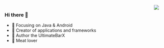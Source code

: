 <img align="right" src="https://github-readme-stats.vercel.app/api?username=zackratos&show_icons=true&include_all_commits=true" />

### Hi there 👋

- :orange_book: Focusing on Java & Android
- :hammer: Creator of applications and frameworks
- :ram: Author the UltimateBarX
- :meat_on_bone: Meat lover

<!--
**Zackratos/Zackratos** is a ✨ _special_ ✨ repository because its `README.md` (this file) appears on your GitHub profile.

Here are some ideas to get you started:

- 🔭 I’m currently working on ...
- 🌱 I’m currently learning ...
- 👯 I’m looking to collaborate on ...
- 🤔 I’m looking for help with ...
- 💬 Ask me about ...
- 📫 How to reach me: ...
- 😄 Pronouns: ...
- ⚡ Fun fact: ...
-->
